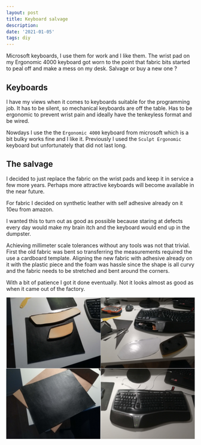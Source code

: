 ```yaml
---
layout: post
title: Keyboard salvage
description: 
date: '2021-01-05'
tags: diy
---
```



Microsoft keyboards, I use them for work and I like them. The wrist pad on my Ergonomic 4000 keyboard got worn to the point that fabric bits started to peal off and make a mess on my desk. Salvage or buy a new one ?


## Keyboards

I have my views when it comes to keyboards suitable for the programming job. It has to be silent, so mechanical keyboards are off the table. Has to be ergonomic to prevent wrist pain and ideally have the tenkeyless format and be wired.

Nowdays I use the the `Ergonomic 4000` keyboard from microsoft which is a bit bulky works fine and I like it. Previously I used the `Sculpt Ergonomic` keyboard but unfortunately that did not last long.


## The salvage

I decided to just replace the fabric on the wrist pads and keep it in service a few more years. Perhaps more attractive keyboards will become available in the near future. 

For fabric I decided on synthetic leather with self adhesive already on it 10eu from amazon.

I wanted this to turn out as good as possible because staring at defects every day would make my brain itch and the keyboard would end up in the dumpster.

Achieving millimeter scale tolerances without any tools was not that trivial. First the old fabric was bent so transferring the measurements required the use a cardboard template. Aligning the new fabric with adhesive already on it with the plastic piece and the foam was hassle since the shape is all curvy and the fabric needs to be stretched and bent around the corners. 

With a bit of patience I got it done eventually. Not it looks almost as good as when it came out of the factory.



![placeholder](/public/2021/01/2021-01-04-keyboard.png "keyboard")

